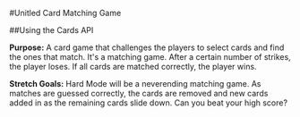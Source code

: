 #Unitled Card Matching Game

##Using the Cards API

**Purpose:**
A card game that challenges the players to select cards and find the ones that match. It's a matching game. After a certain number of strikes, the player loses. If all cards are matched correctly, the player wins.

**Stretch Goals:**
Hard Mode will be a neverending matching game. As matches are guessed correctly, the cards are removed and new cards added in as the remaining cards slide down. Can you beat your high score?